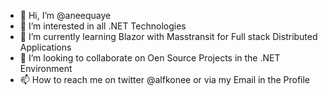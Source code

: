 - 👋 Hi, I’m @aneequaye
- 👀 I’m interested in all .NET Technologies
- 🌱 I’m currently learning Blazor with Masstransit for Full stack Distributed Applications
- 💞️ I’m looking to collaborate on Oen Source Projects in the .NET Environment
- 📫 How to reach me on twitter @alfkonee or via my Email in the Profile

<!---
aneequaye/aneequaye is a ✨ special ✨ repository because its `README.md` (this file) appears on your GitHub profile.
You can click the Preview link to take a look at your changes.
--->
